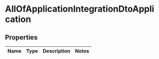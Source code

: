 # AllOfApplicationIntegrationDtoApplication

## Properties
Name | Type | Description | Notes
------------ | ------------- | ------------- | -------------
